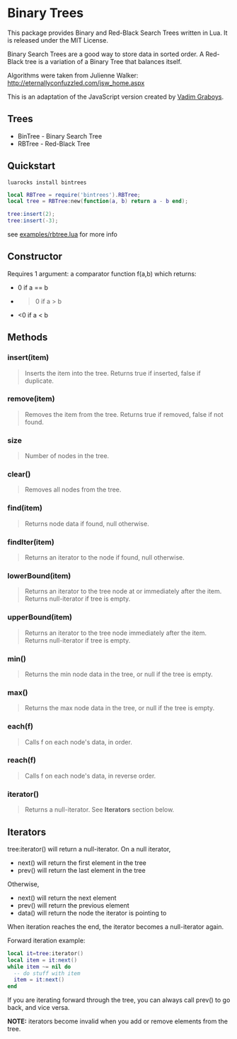 Binary Trees
============

This package provides Binary and Red-Black Search Trees written in Lua. It is released under the MIT License.

Binary Search Trees are a good way to store data in sorted order. A Red-Black tree is a variation of a Binary Tree that balances itself.

Algorithms were taken from Julienne Walker: http://eternallyconfuzzled.com/jsw_home.aspx

This is an adaptation of the JavaScript version created by [Vadim Graboys](https://github.com/vadimg/js_bintrees).

Trees
------------

* BinTree - Binary Search Tree
* RBTree - Red-Black Tree

Quickstart
------------

```
luarocks install bintrees
```

```lua
local RBTree = require('bintrees').RBTree;
local tree = RBTree:new(function(a, b) return a - b end);

tree:insert(2);
tree:insert(-3);
```

see [examples/rbtree.lua](./examples/rbtree.lua) for more info

Constructor
------------

Requires 1 argument: a comparator function f(a,b) which returns:
* 0 if a == b
* >0 if a > b
* <0 if a < b

Methods
------------

### insert(item)
> Inserts the item into the tree. Returns true if inserted, false if duplicate.

### remove(item)
> Removes the item from the tree. Returns true if removed, false if not found.

### size
> Number of nodes in the tree.

### clear()
> Removes all nodes from the tree.

### find(item)
> Returns node data if found, null otherwise.

### findIter(item)
> Returns an iterator to the node if found, null otherwise.

### lowerBound(item)
> Returns an iterator to the tree node at or immediately after the item. Returns null-iterator if tree is empty.

### upperBound(item)
> Returns an iterator to the tree node immediately after the item. Returns null-iterator if tree is empty.

### min()
> Returns the min node data in the tree, or null if the tree is empty.

### max()
> Returns the max node data in the tree, or null if the tree is empty.

### each(f)
> Calls f on each node's data, in order.

### reach(f)
> Calls f on each node's data, in reverse order.

### iterator()
> Returns a null-iterator. See __Iterators__ section below.

Iterators
------------

tree:iterator() will return a null-iterator. On a null iterator,
* next() will return the first element in the tree
* prev() will return the last element in the tree

Otherwise,
* next() will return the next element
* prev() will return the previous element
* data() will return the node the iterator is pointing to

When iteration reaches the end, the iterator becomes a null-iterator again.

Forward iteration example:

```lua
local it=tree:iterator()
local item = it:next()
while item ~= nil do
  -- do stuff with item
  item = it:next()
end
```

If you are iterating forward through the tree, you can always call prev() to go back, and vice versa.

__NOTE:__ iterators become invalid when you add or remove elements from the tree.
